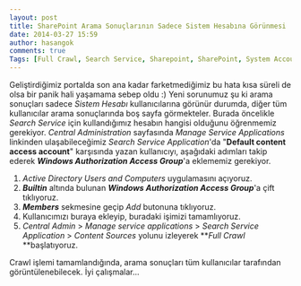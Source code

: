 ```yaml
---
layout: post
title: SharePoint Arama Sonuçlarının Sadece Sistem Hesabına Görünmesi
date: 2014-03-27 15:59
author: hasangok
comments: true
Tags: [Full Crawl, Search Service, Sharepoint, SharePoint, System Account]
---
```

Geliştirdiğimiz portalda son ana kadar farketmediğimiz bu hata kısa süreli de olsa bir panik hali yaşamama sebep oldu :) Yeni sorunumuz şu ki arama sonuçları sadece *Sistem Hesabı* kullanıcılarına görünür durumda, diğer tüm kullanıcılar arama sonuçlarında boş sayfa görmekteler.
Burada öncelikle *Search Service* için kullandığımız hesabın hangisi olduğunu öğrenmemiz gerekiyor. *Central Administration* sayfasında *Manage Service Applications* linkinden ulaşabileceğimiz *Search Service Application*'da "**Default content access account**" karşısında yazan kullanıcıyı, aşağıdaki adımları takip ederek ***Windows Authorization Access Group***'a eklememiz gerekiyor.

1. *Active Directory Users and Computers* uygulamasını açıyoruz.
2. ***Builtin*** altında bulunan ***Windows Authorization Access Group***'a çift tıklıyoruz.
3. ***Members*** sekmesine geçip *Add* butonuna tıklıyoruz.
4. Kullanıcımızı buraya ekleyip, buradaki işimizi tamamlıyoruz.
5. *Central Admin* &gt; *Manage service applications* &gt; *Search Service Application* &gt; *Content Sources* yolunu izleyerek ***Full Crawl* **başlatıyoruz.

Crawl işlemi tamamlandığında, arama sonuçları tüm kullanıcılar tarafından görüntülenebilecek.
İyi çalışmalar...
